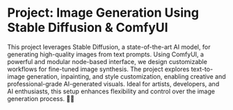 # Project: Image Generation Using Stable Diffusion & ComfyUI

This project leverages Stable Diffusion, a state-of-the-art AI model, for generating high-quality images from text prompts. Using ComfyUI, a powerful and modular node-based interface, we design customizable workflows for fine-tuned image synthesis. The project explores text-to-image generation, inpainting, and style customization, enabling creative and professional-grade AI-generated visuals. Ideal for artists, developers, and AI enthusiasts, this setup enhances flexibility and control over the image generation process. 🚀🎨
